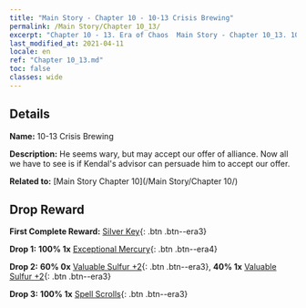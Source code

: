 ```yaml
---
title: "Main Story - Chapter 10 - 10-13 Crisis Brewing"
permalink: /Main Story/Chapter 10_13/
excerpt: "Chapter 10 - 13. Era of Chaos  Main Story - Chapter 10_13. 10-13 Crisis Brewing"
last_modified_at: 2021-04-11
locale: en
ref: "Chapter 10_13.md"
toc: false
classes: wide
---
```


## Details

 **Name:** 10-13 Crisis Brewing

 **Description:** He seems wary, but may accept our offer of alliance. Now all we have to see is if Kendal's advisor can persuade him to accept our offer.

 **Related to:** [Main Story Chapter 10](/Main Story/Chapter 10/)

## Drop Reward

 **First Complete Reward:** [Silver Key](/Items/con_693/){: .btn .btn--era3}

 **Drop 1:** **100% 1x** [Exceptional Mercury](/Items/mat_35/){: .btn .btn--era4}

 **Drop 2:** **60% 0x** [Valuable Sulfur +2](/Items/mat_29/){: .btn .btn--era3}, **40% 1x** [Valuable Sulfur +2](/Items/mat_29/){: .btn .btn--era3}

 **Drop 3:** **100% 1x** [Spell Scrolls](/Items/con_694/){: .btn .btn--era3}

